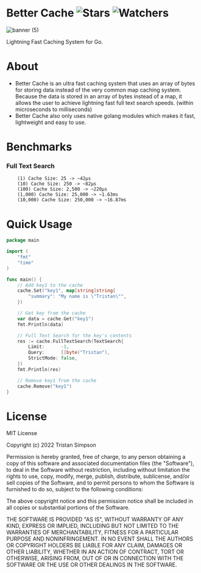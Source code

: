 # Better Cache ![Stars](https://img.shields.io/github/stars/realTristan/BetterCache?color=brightgreen) ![Watchers](https://img.shields.io/github/watchers/realTristan/BetterCache?label=Watchers)
![banner (5)](https://user-images.githubusercontent.com/75189508/186757681-6b7f97e8-ec37-448a-83cc-75106ed16309.png)

Lightning Fast Caching System for Go.

# About
- Better Cache is an ultra fast caching system that uses an array of bytes for storing data instead of the very common map caching system. Because the data is stored in an array of bytes instead of a map, it allows the user to achieve lightning fast full text search speeds. (within microseconds to milliseconds)
- Better Cache also only uses native golang modules which makes it fast, lightweight and easy to use.

# Benchmarks

<h3>Full Text Search</h3>

```
    (1) Cache Size: 25 -> ~42µs
    (10) Cache Size: 250 -> ~82µs
    (100) Cache Size: 2,500 -> ~220µs
    (1,000) Cache Size: 25,000 -> ~1.63ms
    (10,000) Cache Size: 250,000 -> ~16.87ms
```

# Quick Usage

```go
package main

import (
	"fmt"
	"time"
)

func main() {
    // Add key1 to the cache
    cache.Set("key1", map[string]string{
		"summary": "My name is \"Tristan\"",
	})

    // Get key from the cache
    var data = cache.Get("key1")
    fmt.Println(data)

    // Full Text Search for the key's contents
	res := cache.FullTextSearch(TextSearch{
		Limit:      -1,
		Query:      []byte("Tristan"),
		StrictMode: false,
	})
    fmt.Println(res)

    // Remove key1 from the cache
    cache.Remove("key1")
}

```

# License
MIT License

Copyright (c) 2022 Tristan Simpson

Permission is hereby granted, free of charge, to any person obtaining a copy
of this software and associated documentation files (the "Software"), to deal
in the Software without restriction, including without limitation the rights
to use, copy, modify, merge, publish, distribute, sublicense, and/or sell
copies of the Software, and to permit persons to whom the Software is
furnished to do so, subject to the following conditions:

The above copyright notice and this permission notice shall be included in all
copies or substantial portions of the Software.

THE SOFTWARE IS PROVIDED "AS IS", WITHOUT WARRANTY OF ANY KIND, EXPRESS OR
IMPLIED, INCLUDING BUT NOT LIMITED TO THE WARRANTIES OF MERCHANTABILITY,
FITNESS FOR A PARTICULAR PURPOSE AND NONINFRINGEMENT. IN NO EVENT SHALL THE
AUTHORS OR COPYRIGHT HOLDERS BE LIABLE FOR ANY CLAIM, DAMAGES OR OTHER
LIABILITY, WHETHER IN AN ACTION OF CONTRACT, TORT OR OTHERWISE, ARISING FROM,
OUT OF OR IN CONNECTION WITH THE SOFTWARE OR THE USE OR OTHER DEALINGS IN THE
SOFTWARE.
